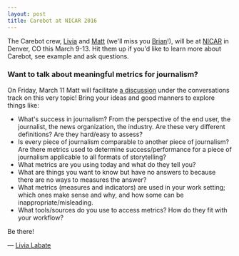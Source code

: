 ```yaml
---
layout: post
title: Carebot at NICAR 2016
---
```


The Carebot crew, [Livia](http://twitter.com/livlab) and [Matt](http://twitter.com/matth) (we'll miss you [Brian](http://twitter.com/brianboyer)!), will be at [NICAR](http://www.ire.org/conferences/nicar2016/) in Denver, CO this March 9-13. Hit them up if you'd like to learn more about Carebot, see example and ask questions.

### Want to talk about meaningful metrics for journalism?

On Friday, March 11 Matt will facilitate [a discussion](http://www.ire.org/events-and-training/event/2198/2513/) under the conversations track on this very topic! Bring your ideas and good manners to explore things like:

* What's success in journalism? From the perspective of the end user, the journalist, the news organization, the industry. Are these very different definitions? Are they hard/easy to assess? 
* Is every piece of journalism comparable to another piece of journalism? Are there metrics used to determine success/performance for a piece of journalism applicable to all formats of storytelling? 
* What metrics are you using today and what do they tell you? 
* What are things you want to know but have no answers to because there are no ways to measures the answer? 
* What metrics (measures and indicators) are used in your work setting; which ones make sense and why, and how some can be inappropriate/misleading. 
* What tools/sources do you use to access metrics? How do they fit with your workflow?

Be there!

— [Livia Labate](http://twitter.com/livlab)
